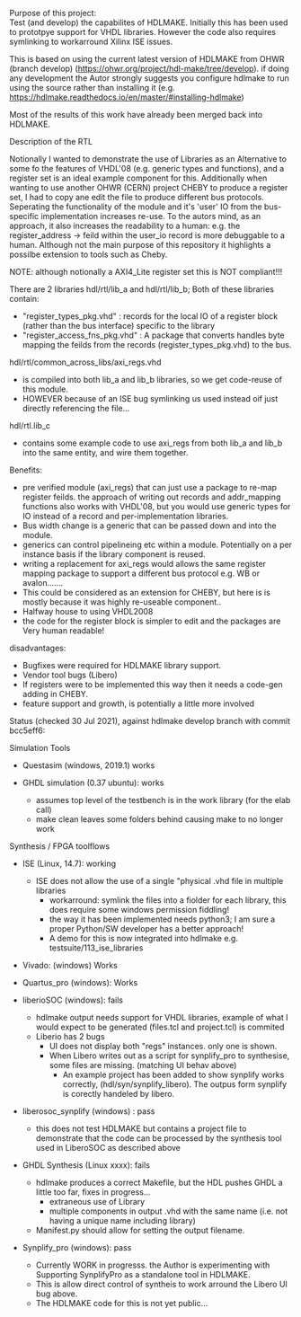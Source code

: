 Purpose of this project:  
  Test (and develop) the capabilites of HDLMAKE. 
  Initially this has been used to prototpye support for VHDL libraries. However the code also requires symlinking to workarround Xilinx ISE issues.
  
  This is based on using the current latest version of HDLMAKE from OHWR (branch develop) (https://ohwr.org/project/hdl-make/tree/develop).
    if doing any development the Autor strongly suggests you configure hdlmake to run using the source rather than installing it (e.g. https://hdlmake.readthedocs.io/en/master/#installing-hdlmake)

  Most of the results of this work have already been merged back into HDLMAKE. 
  
  
Description of the RTL
  
Notionally I wanted to demonstrate the use of Libraries as an Alternative to some fo the features of VHDL'08 (e.g. generic types and functions), and a register set is an ideal example component for this.
Additionally when wanting to use another OHWR (CERN) project CHEBY to produce a register set, I had to copy ane edit the file to produce different bus protocols. 
Seperating the functionality of the module and it's 'user' IO from the bus-specific implementation increases re-use. To the autors mind, as an approach, it also increases the readability to a human: 
  e.g. the register_address -> feild within the user_io record is more debuggable to a human.
Although not the main purpose of this repository it highlights a possilbe extension to tools such as Cheby.

NOTE: although notionally a AXI4_Lite register set this is NOT compliant!!!

There are 2 libraries hdl/rtl/lib_a and hdl/rtl/lib_b; Both of these libraries contain:
 - "register_types_pkg.vhd"      : records for the local IO of a register block (rather than the bus interface) specific to the library
 - "register_access_fns_pkg.vhd" : A package that converts handles byte mapping the feilds from the records (register_types_pkg.vhd) to the bus. 
 
hdl/rtl/common_across_libs/axi_regs.vhd  
 - is compiled into both lib_a and lib_b libraries,  so we get code-reuse of this module.
 - HOWEVER because of an ISE bug symlinking us used instead oif just directly referencing the file... 
     
hdl/rtl.lib_c 
 - contains some example code to use axi_regs from both lib_a and lib_b into the same entity, and wire them together.

      
Benefits:
 - pre verified module (axi_regs) that can just use a package to re-map register feilds.
    the approach of writing out records and addr_mapping functions also works with VHDL'08, 
    but you would use generic types for IO instead of a record and per-implementation libraries.  
 - Bus width change is a generic that can be passed down and into the module.
 - generics can control pipelineing etc within a module. Potentially on a per instance basis if the library component is reused. 
 - writing a replacement for axi_regs would allows the same register mapping package to support a different bus protocol e.g. WB or avalon.......
 - This could be considered as an extension for CHEBY, but here is is mostly because it was highly re-useable component..
 - Halfway house to using VHDL2008
 - the code for the register block is simpler to edit and the packages are Very human readable!
 
disadvantages: 
 - Bugfixes were required for HDLMAKE library support. 
 - Vendor tool bugs (Libero)
 - If registers were to be implemented this way then it needs a code-gen adding in CHEBY.
 - feature support and growth, is potentially a little more involved 



Status (checked 30 Jul 2021), against hdlmake develop branch with commit bcc5eff6:

Simulation Tools
- Questasim (windows, 2019.1) works

- GHDL simulation (0.37 ubuntu): works  
  - assumes top level of the testbench is in the work library (for the elab call)
  - make clean leaves some folders behind causing make to no longer work

  
Synthesis / FPGA toolflows
  
- ISE (Linux, 14.7): working 
  - ISE does not allow the use of a single "physical .vhd file in multiple libraries
    - workarround: symlink the files into a fiolder for each library, this does require some windows permission fiddling!
    - the way it has been implemented needs python3; I am sure a proper Python/SW developer has a better approach!
    - A demo for this is now integrated into hdlmake   e.g. testsuite/113_ise_libraries 
 
- Vivado: (windows) Works

- Quartus_pro (windows): Works

- liberioSOC (windows): fails
  - hdlmake output needs support for VHDL libraries, example of what I would expect to be generated (files.tcl and project.tcl) is commited	
  - Liberio has 2 bugs
    - UI does not display both "regs" instances. only one is shown.
    - When Libero writes out as a script for synplify_pro to synthesise, some files are missing. (matching UI behav above)
      - An example project has been added to show synplify works correctly, (hdl/syn/synplify_libero). The outpus form synplify is corectly handeled by libero.     
     
- liberosoc_synplify (windows) : pass
  - this does not test HDLMAKE but contains a project file to demonstrate that the code can be processed by the synthesis tool used in LiberoSOC as described above 
      
- GHDL Synthesis (Linux xxxx): fails
  - hdlmake produces a correct Makefile, but the HDL pushes GHDL a little too far, fixes in progress...
    - extraneous use of Library
    - multiple components in output .vhd with the same name (i.e. not having a unique name including library)
  - Manifest.py should allow for setting the output filename.
 
- Synplify_pro (windows): pass
  - Currently WORK in progresss.  the Author is experimenting with Supporting SynplifyPro as a standalone tool in HDLMAKE.
  - This is allow direct control of syntheis to work arround the Libero UI bug above.
  - The HDLMAKE code for this is not yet public...
  
  
  
  
  
